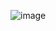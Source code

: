 
![image](https://github.com/LRosas93/calculator02/assets/71421190/ea8927b6-2296-45a7-bf8b-c31de16394b2)
